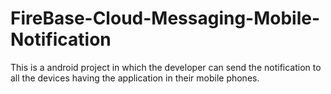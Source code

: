 # FireBase-Cloud-Messaging-Mobile-Notification
This is a android project in which the developer can send the notification to all the devices having the application in their mobile phones.

